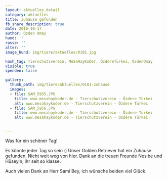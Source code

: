 ```yaml
---
layout: aktuelles_detail
category: aktuelles
title: Zuhause gefunden
fb_share_description: true
date: 2016-10-17
author: Özden Omay
hund: ''
rasse: ''
alter: ''
image_hund: img/tiere/aktuelles/0101.jpg

hash_tag: Tierschutzverein, MeSaHayKoDer, ÖzdereTürkei, ÖzdenOmay
visible: true
spenden: false

gallery:
  thumb_path: img/tiere/aktuelles/0101-zuhause
  images:
  - file: SAM_5955.JPG
    title: www.mesahaykoder.de - Tierschutzverein - Özdere Türkei
    alt: www.mesahaykoder.de - Tierschutzverein - Özdere Türkei
  - file: SAM_5956.JPG
    title: www.mesahaykoder.de - Tierschutzverein - Özdere Türkei
    alt: www.mesahaykoder.de - Tierschutzverein - Özdere Türkei


---
```


Was für ein schöner Tag!

Es könnte jeder Tag so sein :)
Unser Golden Retriever hat ein Zuhause gefunden. Nicht weit weg von hier. Dank an die treuen Freunde Nesibe und Hüseyin, ihr seit so klasse.

Auch vielen Dank an Herr Sami Bey, ich wünsche beiden viel Glück.
